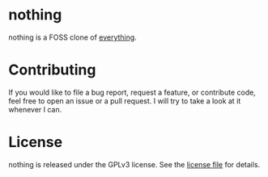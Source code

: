 # nothing

nothing is a FOSS clone of [everything](https://www.voidtools.com/).

# Contributing

If you would like to file a bug report, request a feature, or contribute code, feel free to open an issue or a pull request. I will try to take a look at it whenever I can.

# License

nothing is released under the GPLv3 license. See the [license file](LICENSE.md) for details.
